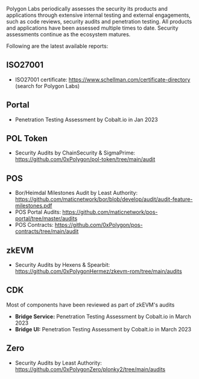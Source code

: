 Polygon Labs periodically assesses the security its products and applications through extensive internal testing and external engagements, such as code reviews, security audits and penetration testing. All products and applications have been assessed multiple times to date. Security assessments continue as the ecosystem matures.

Following are the latest available reports:

## ISO27001

 - ISO27001 certificate: https://www.schellman.com/certificate-directory (search for Polygon Labs)

## Portal

 - Penetration Testing Assessment by Cobalt.io in Jan 2023

## POL Token
 
 - Security Audits by ChainSecurity & SigmaPrime: https://github.com/0xPolygon/pol-token/tree/main/audit

## POS
 
 - Bor/Heimdal Milestones Audit by Least Authority: https://github.com/maticnetwork/bor/blob/develop/audit/audit-feature-milestones.pdf
 - POS Portal Audits: https://github.com/maticnetwork/pos-portal/tree/master/audits
 - POS Contracts: https://github.com/0xPolygon/pos-contracts/tree/main/audit 

## zkEVM
 
 - Security Audits by Hexens & Spearbit: https://github.com/0xPolygonHermez/zkevm-rom/tree/main/audits

## CDK
Most of components have been reviewed as part of zkEVM's audits

 - **Bridge Service:** Penetration Testing Assessment by Cobalt.io in March 2023
 - **Bridge UI:** Penetration Testing Assessment by Cobalt.io in March 2023

## Zero

 - Security Audits by Least Authority: https://github.com/0xPolygonZero/plonky2/tree/main/audits 
